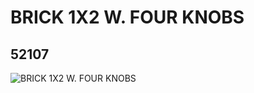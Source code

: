# BRICK 1X2 W. FOUR KNOBS
## 52107
![BRICK 1X2 W. FOUR KNOBS](https://lc-www-live-s.legocdn.com/media/bricks/5/2/4253815.jpg)